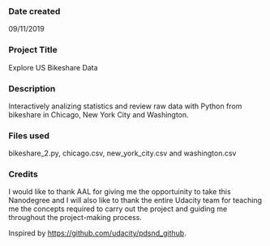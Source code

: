 ### Date created
09/11/2019

### Project Title
Explore US Bikeshare Data

### Description
Interactively analizing statistics and review raw data with Python from bikeshare in Chicago, New York City and Washington.

### Files used
bikeshare_2.py, chicago.csv, new_york_city.csv and washington.csv

### Credits
I would like to thank AAL for giving me the opportuinity to take this Nanodegree and I will also like to thank the entire Udacity team for teaching me the concepts required to carry out the project and guiding me throughout the project-making process.

Inspired by https://github.com/udacity/pdsnd_github.

